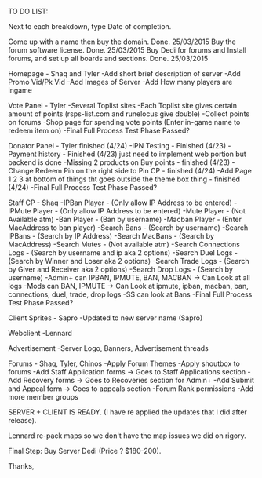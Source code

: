 TO DO LIST:

Next to each breakdown, type Date of completion.

Come up with a name then buy the domain. Done. 25/03/2015
Buy the forum software license. Done. 25/03/2015
Buy Dedi for forums and Install forums, and set up all boards and sections. Done. 25/03/2015

Homepage - Shaq and Tyler
 -Add short brief description of server
 -Add Promo Vid/Pk Vid
 -Add Images of Server
 -Add How many players are ingame

Vote Panel - Tyler
 -Several Toplist sites
 -Each Toplist site gives certain amount of points (rsps-list.com and runelocus give double)
 -Collect points on forums
 -Shop page for spending vote points (Enter in-game name to redeem item on)
 -Final Full Process Test Phase Passed?

Donator Panel - Tyler  finished (4/24) 
 -IPN Testing - Finished (4/23)
 -Payment history - Finished (4/23) just need to implement web portion but backend is done
 -Missing 2 products on Buy points - finished (4/23) 
 -Change Redeem Pin on the right side to Pin CP - finished (4/24) 
 -Add Page 1 2 3 at bottom of things tht goes outside the theme box thing -  finished (4/24) 
 -Final Full Process Test Phase Passed?

Staff CP - Shaq
 -IPBan Player - (Only allow IP Address to be entered)
 -IPMute Player - (Only allow IP Address to be entered)
 -Mute Player - (Not Available atm)
 -Ban Player - (Ban by username)
 -Macban Player - (Enter MacAddress to ban player)
 -Search Bans - (Search by username)
 -Search IPBans - (Search by IP Address)
 -Search MacBans - (Search by MacAddress)
 -Search Mutes - (Not available atm)
 -Search Connections Logs - (Search by username and ip aka 2 options)
 -Search Duel Logs - (Search by Winner and Loser aka 2 options)
 -Search Trade Logs - (Search by Giver and Receiver aka 2 options)
 -Search Drop Logs - (Search by username)
 -Admin+ can IPBAN, IPMUTE, BAN, MACBAN -> Can Look at all logs
 -Mods can BAN, IPMUTE -> Can Look at ipmute, ipban, macban, ban, connections, duel, trade, drop logs
 -SS can look at Bans
 -Final Full Process Test Phase Passed?

Client Sprites - Sapro
 -Updated to new server name (Sapro)

Webclient
 -Lennard

Advertisement
 -Server Logo, Banners, Advertisement threads

Forums - Shaq, Tyler, Chinos
 -Apply Forum Themes
 -Apply shoutbox to forums
 -Add Staff Application forms -> Goes to Staff Applications section
 -Add Recovery forms -> Goes to Recoveries section for Admin+
 -Add Submit and Appeal form -> Goes to appeals section
 -Forum Rank permissions
 -Add more member groups


SERVER + CLIENT IS READY. (I have re applied the updates that I did after release).

Lennard re-pack maps so we don't have the map issues we did on rigory.

Final Step: Buy Server Dedi (Price ? $180-200). 

Thanks,